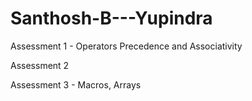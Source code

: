# Santhosh-B---Yupindra

Assessment 1 - Operators Precedence and Associativity

Assessment 2

Assessment 3 - Macros, Arrays
